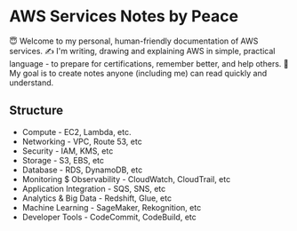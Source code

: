 # AWS Services Notes by Peace

😇 Welcome to my personal, human-friendly documentation of AWS services.
✍️ I'm writing, drawing and explaining AWS in simple, practical language - to prepare for certifications, remember better, and help others.
🎈 My goal is to create notes anyone (including me) can read quickly and understand.

## Structure

- Compute - EC2, Lambda, etc.
- Networking - VPC, Route 53, etc
- Security - IAM, KMS, etc
- Storage - S3, EBS, etc
- Database - RDS, DynamoDB, etc
- Monitoring $ Observability - CloudWatch, CloudTrail, etc
- Application Integration - SQS, SNS, etc
- Analytics & Big Data - Redshift, Glue, etc
- Machine Learning - SageMaker, Rekognition, etc
- Developer Tools - CodeCommit, CodeBuild, etc
